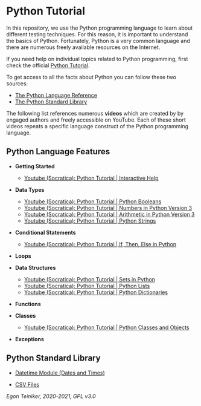 # Python Tutorial

In this repository, we use the Python programming language to learn about different testing techniques.
For this reason, it is important to understand the basics of Python.
Fortunately, Python is a very common language and there are numerous freely available resources on the Internet.

If you need help on individual topics related to Python programming, first check the official
[Python Tutorial](https://docs.python.org/3/tutorial/index.html).

To get access to all the facts about Python you can follow these two sources:
* [The Python Language Reference](https://docs.python.org/3/reference/index.html)
* [The Python Standard Library](https://docs.python.org/3/library/index.html)

The following list references numerous **videos** which are created by by engaged authors and freely accessible on YouTube.
Each of these short videos repeats a specific language construct of the Python programming language.

## Python Language Features

  * **Getting Started**
      * [Youtube (Socratica):  Python Tutorial | Interactive Help](https://youtu.be/BVXv0-1Rcc8)
      
  * **Data Types** 
      * [Youtube (Socratica): Python Tutorial | Python Booleans](https://youtu.be/9OK32jb_TdI)
      * [Youtube (Socratica): Python Tutorial | Numbers in Python Version 3](https://youtu.be/_87ASgggEg0)
      * [Youtube (Socratica): Python Tutorial | Arithmetic in Python Version 3](https://youtu.be/Aj8FQRIHJSc)
      * [Youtube (Socratica): Python Tutorial | Python Strings](https://youtu.be/iAzShkKzpJo)
  
  * **Conditional Statements** 
      * [Youtube (Socratica): Python Tutorial | If, Then, Else in Python](https://youtu.be/f4KOjWS_KZs)
  
  * **Loops** 
  
  * **Data Structures** 
      * [Youtube (Socratica): Python Tutorial | Sets in Python](https://youtu.be/sBvaPopWOmQ)
      * [Youtube (Socratica): Python Tutorial | Python Lists](https://youtu.be/ohCDWZgNIU0)
      * [Youtube (Socratica): Python Tutorial | Python Dictionaries](https://youtu.be/XCcpzWs-CI4)

  * **Functions** 
  
  * **Classes**
      * [Youtube (Socratica): Python Tutorial | Python Classes and Objects](https://youtu.be/apACNr7DC_s)

  * **Exceptions**
  
  
## Python Standard Library
  
  * [Datetime Module (Dates and Times)](https://youtu.be/RjMbCUpvIgw)
   
  * [CSV Files](https://youtu.be/Xi52tx6phRU)


*Egon Teiniker, 2020-2021, GPL v3.0*
